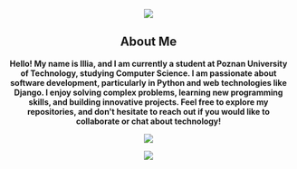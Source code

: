 
<p align="center">
 <img src="https://capsule-render.vercel.app/api?type=waving&color=gradient&customColorList=2&height=250&section=header&text=Python%20developer&fontSize=70&animation=twinkling" />
</p>
<div align="center">
  <h2><strong>About Me</strong></h2>
</div>
<div align="center">
  <p><strong>Hello! My name is Illia, and I am currently a student at Poznan University of Technology, studying Computer Science. I am passionate about software development, particularly in Python and web technologies like Django. I enjoy solving complex problems, learning new programming skills, and building innovative projects. Feel free to explore my repositories, and don't hesitate to reach out if you would like to collaborate or chat about technology!</strong></p>
</div>


<p align="center">
  <a href="https://skillicons.dev">
    <img src="https://skillicons.dev/icons?i=py,django,git,github,css,html,js,docker" />
  </a>
</p>
<p align="center">
<img src="https://media.giphy.com/media/2IudUHdI075HL02Pkk/giphy.gif?cid=790b7611i18pg8uutjk9c5l91woxtstdgzp70c0sk8ffhi4b&ep=v1_gifs_search&rid=giphy.gif&ct=g" />
</p>
